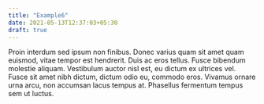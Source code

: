 ```yaml
---
title: "Example6"
date: 2021-05-13T12:37:03+05:30
draft: true
---
```

Proin interdum sed ipsum non finibus. Donec varius quam sit amet quam euismod, vitae tempor est hendrerit. Duis ac eros tellus. Fusce bibendum molestie aliquam. Vestibulum auctor nisl est, eu dictum ex ultrices vel. Fusce sit amet nibh dictum, dictum odio eu, commodo eros. Vivamus ornare urna arcu, non accumsan lacus tempus at. Phasellus fermentum tempus sem ut luctus. 
